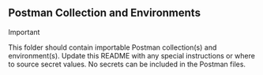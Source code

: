## Postman Collection and Environments

> [!IMPORTANT]
> This folder should contain importable Postman collection(s) and environment(s). Update this README with any special instructions or where to source secret values. No secrets can be included in the Postman files.

